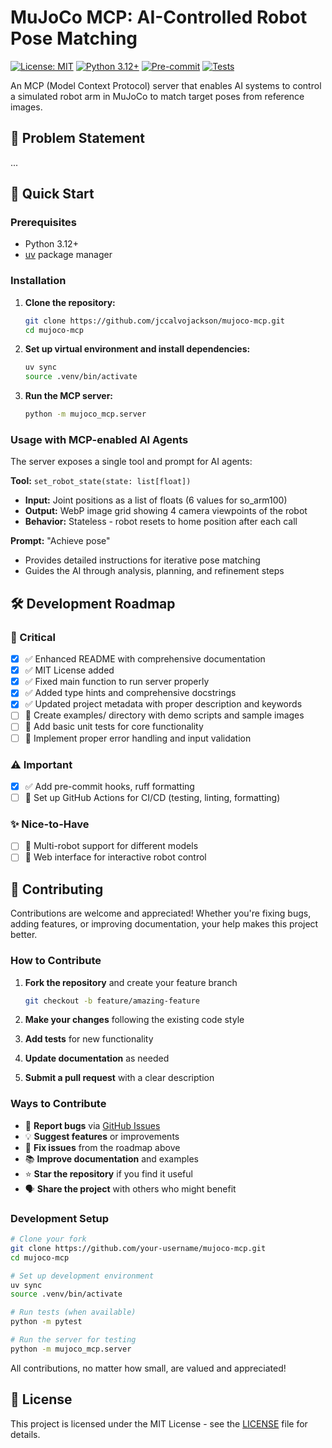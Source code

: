 # MuJoCo MCP: AI-Controlled Robot Pose Matching

[![License: MIT](https://img.shields.io/badge/License-MIT-yellow.svg)](https://opensource.org/licenses/MIT)
[![Python 3.12+](https://img.shields.io/badge/python-3.12+-blue.svg)](https://www.python.org/downloads/)
[![Pre-commit](https://github.com/jccalvojackson/mujoco-mcp/actions/workflows/pre-commit.yml/badge.svg)](https://github.com/jccalvojackson/mujoco-mcp/actions/workflows/pre-commit.yml)
[![Tests](https://github.com/jccalvojackson/mujoco-mcp/actions/workflows/tests.yml/badge.svg)](https://github.com/jccalvojackson/mujoco-mcp/actions/workflows/tests.yml)

An MCP (Model Context Protocol) server that enables AI systems to control a simulated robot arm in MuJoCo to match target poses from reference images.

## 🎯 Problem Statement

...

## 🚀 Quick Start

### Prerequisites
- Python 3.12+
- [uv](https://docs.astral.sh/uv/) package manager

### Installation

1. **Clone the repository:**
   ```bash
   git clone https://github.com/jccalvojackson/mujoco-mcp.git
   cd mujoco-mcp
   ```

2. **Set up virtual environment and install dependencies:**
   ```bash
   uv sync
   source .venv/bin/activate
   ```

3. **Run the MCP server:**
   ```bash
   python -m mujoco_mcp.server
   ```

### Usage with MCP-enabled AI Agents

The server exposes a single tool and prompt for AI agents:

**Tool:** `set_robot_state(state: list[float])`
- **Input:** Joint positions as a list of floats (6 values for so_arm100)
- **Output:** WebP image grid showing 4 camera viewpoints of the robot
- **Behavior:** Stateless - robot resets to home position after each call

**Prompt:** "Achieve pose"
- Provides detailed instructions for iterative pose matching
- Guides the AI through analysis, planning, and refinement steps

## 🛠️ Development Roadmap

### 🚨 Critical
- [x] ✅ Enhanced README with comprehensive documentation
- [x] ✅ MIT License added
- [x] ✅ Fixed main function to run server properly
- [x] ✅ Added type hints and comprehensive docstrings
- [x] ✅ Updated project metadata with proper description and keywords
- [ ] 🔄 Create examples/ directory with demo scripts and sample images
- [ ] 🔄 Add basic unit tests for core functionality
- [ ] 🔄 Implement proper error handling and input validation

### ⚠️ Important
- [x] ✅ Add pre-commit hooks, ruff formatting
- [ ] 🔄 Set up GitHub Actions for CI/CD (testing, linting, formatting)

### ✨ Nice-to-Have
- [ ] 🔄 Multi-robot support for different models
- [ ] 🔄 Web interface for interactive robot control

## 🤝 Contributing

Contributions are welcome and appreciated! Whether you're fixing bugs, adding features, or improving documentation, your help makes this project better.

### How to Contribute

1. **Fork the repository** and create your feature branch
   ```bash
   git checkout -b feature/amazing-feature
   ```

2. **Make your changes** following the existing code style
3. **Add tests** for new functionality
4. **Update documentation** as needed
5. **Submit a pull request** with a clear description

### Ways to Contribute

- 🐛 **Report bugs** via [GitHub Issues](https://github.com/jccalvojackson/mujoco-mcp/issues)
- 💡 **Suggest features** or improvements
- 🔧 **Fix issues** from the roadmap above
- 📚 **Improve documentation** and examples
- ⭐ **Star the repository** if you find it useful
- 🗣️ **Share the project** with others who might benefit

### Development Setup

```bash
# Clone your fork
git clone https://github.com/your-username/mujoco-mcp.git
cd mujoco-mcp

# Set up development environment
uv sync
source .venv/bin/activate

# Run tests (when available)
python -m pytest

# Run the server for testing
python -m mujoco_mcp.server
```

All contributions, no matter how small, are valued and appreciated!

## 📄 License

This project is licensed under the MIT License - see the [LICENSE](LICENSE) file for details.

